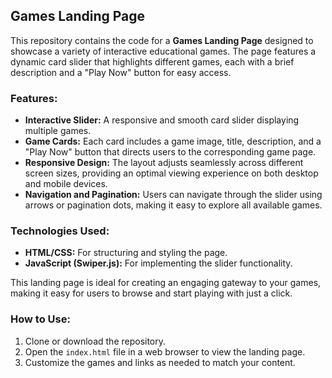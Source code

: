 
## Games Landing Page

This repository contains the code for a **Games Landing Page** designed to showcase a variety of interactive educational games. The page features a dynamic card slider that highlights different games, each with a brief description and a "Play Now" button for easy access.

### Features:
- **Interactive Slider:** A responsive and smooth card slider displaying multiple games.
- **Game Cards:** Each card includes a game image, title, description, and a "Play Now" button that directs users to the corresponding game page.
- **Responsive Design:** The layout adjusts seamlessly across different screen sizes, providing an optimal viewing experience on both desktop and mobile devices.
- **Navigation and Pagination:** Users can navigate through the slider using arrows or pagination dots, making it easy to explore all available games.

### Technologies Used:
- **HTML/CSS:** For structuring and styling the page.
- **JavaScript (Swiper.js):** For implementing the slider functionality.

This landing page is ideal for creating an engaging gateway to your games, making it easy for users to browse and start playing with just a click.

### How to Use:
1. Clone or download the repository.
2. Open the `index.html` file in a web browser to view the landing page.
3. Customize the games and links as needed to match your content.


